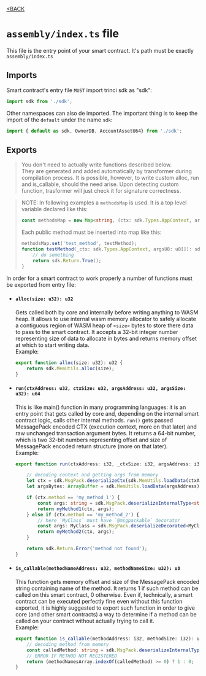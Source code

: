[<BACK](index.md)

# `assembly/index.ts` file
This file is the entry point of your smart contract. It's path must be exactly `assembly/index.ts`

## Imports

Smart contract's entry file `MUST` import trinci sdk as "sdk":
```ts
import sdk from './sdk';
```

Other namespaces can also de imported. The important thing is to keep the import of the `default` under the name `sdk`:
```ts
import { default as sdk, OwnerDB, AccountAssetU64} from './sdk';
```



## Exports
> You don't need to actually write functions described below.  
> They are generated and added automatically by transformer during compilation process. It is possible, however, to write custom alloc, run and is_callable, should the need arise. Upon detecting custom function, trasformer will just check it for signature correctness.  

> NOTE: In following examples a `methodsMap` is used. It is a top level variable declared like this:  
> ```ts
> const methodsMap = new Map<string, (ctx: sdk.Types.AppContext, args: u8[])=>sdk.Types.WasmResult>();
> ```
> Each public method must be inserted into map like this:
> ```ts
> methodsMap.set('test_method', testMethod);
> function testMethod(_ctx: sdk.Types.AppContext, argsU8: u8[]): sdk.Types.WasmResult {
>     // do something
>     return sdk.Return.True();
> }
> ```

In order for a smart contract to work properly a number of functions must be exported from entry file:
- #### `alloc(size: u32): u32`
   Gets called both by core and internally before writing anything to WASM heap. It allows to use internal wasm memory allocator to safely allocate a contiguous region of WASM heap of `<size>` bytes to store there data to pass to the smart contract. It accepts a 32-bit integer number representing size of data to allocate in bytes and returns memory offset at which to start writing data.  
    Example:
    ```ts
    export function alloc(size: u32): u32 {
        return sdk.MemUtils.alloc(size);
    }
    ```

- #### `run(ctxAddress: u32, ctxSize: u32, argsAddress: u32, argsSize: u32): u64`
   This is like main() function in many programming languages: it is an entry point that gets called by core and, depending on the internal smart contract logic, calls other internal methods. `run()` gets passed MessagePack encoded CTX (execution context, more on that later) and raw unchanged transaction argument bytes. It returns a 64-bit number, which is two 32-bit numbers representing offset and size of MessagePack encoded return structure (more on that later).  
    Example:
    ```ts
    export function run(ctxAddress: i32, _ctxSize: i32, argsAddress: i32, _argsSize: i32): sdk.Types.WasmResult {

        // decoding context and getting args from memory
        let ctx = sdk.MsgPack.deserializeCtx(sdk.MemUtils.loadData(ctxAddress));
        let argsBytes: ArrayBuffer = sdk.MemUtils.loadData(argsAddress);

        if (ctx.method == 'my_method_1') {
            const args: string = sdk.MsgPack.deserializeInternalType<string>(argsBytes);
            return myMethod1(ctx, args);
        } else if (ctx.method == 'my_method_2') {
            // here `MyClass` must have `@msgpackable` decorator
            const args: MyClass = sdk.MsgPack.deserializeDecorated<MyClass>(argsBytes);
            return myMethod2(ctx, args);
        }

        return sdk.Return.Error('method not found');
    }
    ```

- #### `is_callable(methodNameAddress: u32, methodNameSize: u32): u8`
   This function gets memory offset and size of the MessagePack encoded string containing name of the method. It returns 1 if such method can be called on this smart contract, 0 otherwise. Even if, technically, a smart contract can be executed perfectly fine even without this function exported, it is highly suggested to export such function in order to give core (and other smart contracts) a way to determine if a method can be called on your contract without actually trying to call it.  
    Example:
    ```ts
    export function is_callable(methodAddress: i32, methodSize: i32): u8 {
        // decoding method from memory
        const calledMethod: string = sdk.MsgPack.deserializeInternalType<string>(sdk.MemUtils.loadData(methodAddress));
        // ERROR IF METHOD NOT REGISTERED
        return (methodNamesArray.indexOf(calledMethod) >= 0) ? 1 : 0;
    }
    ```